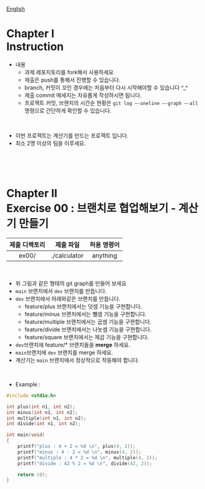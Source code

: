 [English](README.md)
# Chapter Ⅰ<br>Instruction

- 내용
    - 과제 레포지토리를 fork해서 사용하세요
    - 제출은 push를 통해서 진행할 수 있습니다.
    - branch, 커밋이 꼬인 경우에는 처음부터 다시 시작해야할 수 있습니다 ^_^
    - 제출 commit 메세지는 자유롭게 작성하시면 됩니다.
    - 프로젝트 커밋, 브랜치의 시간순 현황은 `git log —-oneline —-graph —-all` 명령으로 간단하게 확인할 수 있습니다.

<br>

- 이번 프로젝트는 계산기를 만드는 프로젝트 입니다.
- 최소 2명 이상의 팀을 이루세요.

<br>
<br>
<br>
    
# Chapter Ⅱ<br>Exercise 00 : 브랜치로 협업해보기 - 계산기 만들기

| 제출 디렉토리 | 제출 파일 | 허용 명령어 |
|:--:|:--:|:--:|
| ex00/ | ./calculator | anything |

<br>

- 위 그림과 같은 형태의 git graph를 만들어 보세요
- `main` 브랜치에서 `dev` 브랜치를 만듭니다.
- `dev` 브랜치에서 아래와같은 브랜치를 만듭니다.
    - feature/plus 브랜치에서는 덧셈 기능을 구현합니다.
    - feature/minus 브랜치에서는 뺄셈 기능을 구현합니다.
    - feature/multiple 브랜치에서는 곱셈 기능을 구현합니다.
    - feature/divide 브랜치에서는 나눗셈 기능을 구현합니다.
    - feature/square 브랜치에서는 제곱 기능을 구현합니다.
- `dev`브랜치에 feature/* 브랜치들을 **merge** 하세요.
- `main`브랜치에 `dev` 브랜치를 merge 하세요.
- 계산기는 `main` 브랜치에서 정상적으로 작동해야 합니다.

<br>

* Example :

```c
#include <stdio.h>

int plus(int n1, int n2);
int minus(int n1, int n2);
int multiple(int n1, int n2);
int divide(int n1, int n2);

int main(void)
{
    printf("plus : 4 + 2 = %d \n", plus(4, 2));
    printf("minus : 4 - 2 = %d \n", minus(4, 2));
	printf("multiple : 4 * 2 = %d \n", multiple(4, 2));
	printf("divide : 42 % 2 = %d \n", divide(42, 2));

	return (0);
}
```

<br>
<br>
<br>